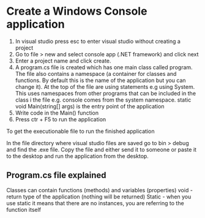 Create a Windows Console application
=====================================
1. In visual studio press esc to enter visual studio without creating a project
2. Go to file > new and select console app (.NET framework) and click next
3. Enter a project name and click create.
4. A program.cs file is created which has one main class called program.  
   The file also contains a namespace (a container for classes and functions.  By default this is the name of the application but you can change it). 
    At the top of the file are using statements e.g using System.  This uses namespaces from other programs that can be included in the class i the file e.g. console comes from the system namespace.
     static void Main(string[] args) is the entry point of the application
5. Write code in the Main() function
6. Press ctr + F5 to run the application

To get the executionable file to run the finished application

In the file directory where visual studio files are saved go to bin > debug and find the .exe file.  Copy the file and either send it to someone or paste it to the desktop and run the application from the desktop.

Program.cs file explained
--------------------------
Classes can contain functions (methods) and variables (properties)
void - return type of the application (nothing will be returned)
Static - when you use static it means that there are no instances, you are referring to the function itself

